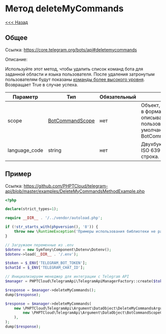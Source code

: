 # Метод deleteMyCommands

[<<< Назад](./../)

## Общее

Ссылка: https://core.telegram.org/bots/api#deletemycommands

Описание:

Используйте этот метод, чтобы удалить список команд бота для заданной области и языка пользователя. После удаления затронутым пользователям будут показаны [команды более высокого уровня](https://core.telegram.org/bots/api#determining-list-of-commands). Возвращает True в случае успеха.

| Параметр      | Тип                                                                   | Обязательный | Описание                                                                                                       |
|---------------|-----------------------------------------------------------------------|--------------|----------------------------------------------------------------------------------------------------------------|
| scope         | [BotCommandScope](https://core.telegram.org/bots/api#botcommandscope) | нет          | Объект, сериализованный в формате JSON, описывающий круг пользователей. По умолчанию — BotCommandScopeDefault. |
| language_code | string                                                                | нет          | Двухбуквенный код языка ISO 639-1 или пустая строка.                                                           |


## Пример

Ссылка: https://github.com/PHPTCloud/telegram-api/blob/master/examples/DeleteMyCommandsMethodExample.php

```php
<?php

declare(strict_types=1);

require __DIR__ . '/../vendor/autoload.php';

if (!str_starts_with(phpversion(), '8')) {
    throw new \RuntimeException('Примеры использования библиотеки не работают с PHP ниже 8 версии.');
}

// Загружаем переменные из .env
$dotenv = new Symfony\Component\Dotenv\Dotenv();
$dotenv->load(__DIR__ . '/.env');

$token = $_ENV['TELEGRAM_BOT_TOKEN'];
$chatId = $_ENV['TELEGRAM_CHAT_ID'];

// Инициализируем менеджер для интеграции с Telegram API
$manager = PHPTCloud\TelegramApi\TelegramApiManagerFactory::create($token);

$response = $manager->deleteMyCommands();
dump($response);

$response = $manager->deleteMyCommands(
    new \PHPTCloud\TelegramApi\Argument\DataObject\DeleteMyCommandsArgument(
        new \PHPTCloud\TelegramApi\Argument\DataObject\BotCommandScopeChatArgument($chatId),
    ),
);
dump($response);
```
